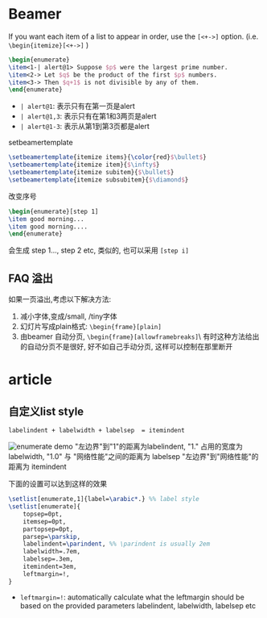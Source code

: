 # Beamer
If you want each item of a list to appear in order, use the `[<+->]` option. (i.e. `\begin{itemize}[<+->]` )
```Latex
\begin{enumerate}
\item<1-| alert@1> Suppose $p$ were the largest prime number.
\item<2-> Let $q$ be the product of the first $p$ numbers.
\item<3-> Then $q+1$ is not divisible by any of them.
\end{enumerate}
```
- `| alert@1`: 表示只有在第一页是alert
- `| alert@1,3`: 表示只有在第1和3两页是alert
- `| alert@1-3`: 表示从第1到第3页都是alert

setbeamertemplate
```Latex
\setbeamertemplate{itemize items}{\color{red}$\bullet$} 
\setbeamertemplate{itemize item}{$\infty$}
\setbeamertemplate{itemize subitem}{$\bullet$}
\setbeamertemplate{itemize subsubitem}{$\diamond$}
```

改变序号

```Latex
\begin{enumerate}[step 1]
\item good morning...
\item good morning....
\end{enumerate}
```
会生成 step 1..., step 2 etc, 类似的, 也可以采用 `[step i]`

## FAQ 溢出
如果一页溢出,考虑以下解决方法:

1. 减小字体,变成/small, /tiny字体 
2. 幻灯片写成plain格式: `\begin{frame}[plain]`
3.  由beamer 自动分页, `\begin{frame}[allowframebreaks]`\\
有时这种方法给出的自动分页不是很好, 好不如自己手动分页, 这样可以控制在那里断开

# article
## 自定义list style
`labelindent + labelwidth + labelsep  = itemindent`

![enumerate demo](http://imgbox.com/4YJKY9Gl)
"左边界"到"1"的距离为labelindent, "1." 占用的宽度为 labelwidth, "1.0" 与 "网络性能"之间的距离为 labelsep
"左边界"到"网络性能"的距离为 itemindent

下面的设置可以达到这样的效果
```Latex
\setlist[enumerate,1]{label=\arabic*.} %% label style
\setlist[enumerate]{
	topsep=0pt,
	itemsep=0pt,
	partopsep=0pt,
	parsep=\parskip,
	labelindent=\parindent, %% \parindent is usually 2em
	labelwidth=.7em,
	labelsep=.3em,
	itemindent=3em,
	leftmargin=!,
}
```
- `leftmargin=!`: automatically calculate what the leftmargin should be based on the provided parameters labelindent, labelwidth, labelsep etc

